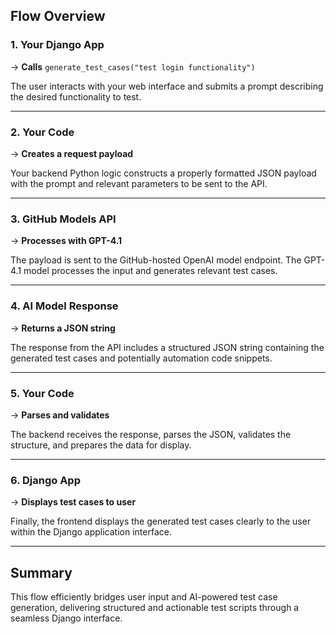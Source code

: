 

## Flow Overview

### 1. Your Django App  
→ **Calls** `generate_test_cases("test login functionality")`

The user interacts with your web interface and submits a prompt describing the desired functionality to test.

---

### 2. Your Code  
→ **Creates a request payload**

Your backend Python logic constructs a properly formatted JSON payload with the prompt and relevant parameters to be sent to the API.

---

### 3. GitHub Models API  
→ **Processes with GPT-4.1**

The payload is sent to the GitHub-hosted OpenAI model endpoint. The GPT-4.1 model processes the input and generates relevant test cases.

---

### 4. AI Model Response  
→ **Returns a JSON string**

The response from the API includes a structured JSON string containing the generated test cases and potentially automation code snippets.

---

### 5. Your Code  
→ **Parses and validates**

The backend receives the response, parses the JSON, validates the structure, and prepares the data for display.

---

### 6. Django App  
→ **Displays test cases to user**

Finally, the frontend displays the generated test cases clearly to the user within the Django application interface.

---

## Summary

This flow efficiently bridges user input and AI-powered test case generation, delivering structured and actionable test scripts through a seamless Django interface.
